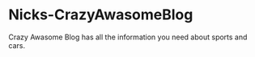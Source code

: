 # Nicks-CrazyAwasomeBlog
Crazy Awasome Blog has all the information you need about sports and cars.
